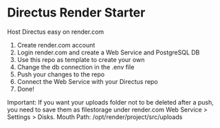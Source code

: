 # Directus Render Starter

Host Directus easy on render.com

1. Create render.com account
2. Login render.com and create a Web Service and PostgreSQL DB
3. Use this repo as template to create your own
4. Change the db connection in the .env file
5. Push your changes to the repo
6. Connect the Web Service with your Directus repo
7. Done!

Important:
If you want your uploads folder not to be deleted after a push, you need to save them as filestorage under render.com Web Service > Settings > Disks. Mouth Path: /opt/render/project/src/uploads
